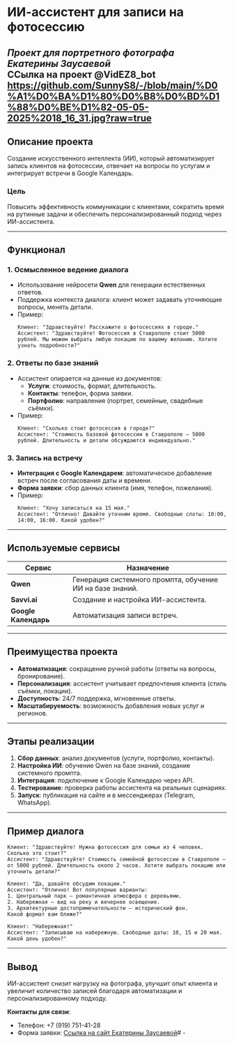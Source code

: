 # ИИ-ассистент для записи на фотосессию  
*Проект для портретного фотографа Екатерины Заусаевой*  
ССылка на проект @VidEZ8_bot
https://github.com/SunnyS8/-/blob/main/%D0%A1%D0%BA%D1%80%D0%B8%D0%BD%D1%88%D0%BE%D1%82-05-05-2025%2018_16_31.jpg?raw=true
---

## **Описание проекта**  
Создание искусственного интеллекта (ИИ), который автоматизирует запись клиентов на фотосессии, отвечает на вопросы по услугам и интегрирует встречи в Google Календарь.  

### **Цель**  
Повысить эффективность коммуникации с клиентами, сократить время на рутинные задачи и обеспечить персонализированный подход через ИИ-ассистента.  

---

## **Функционал**  

### **1. Осмысленное ведение диалога**  
- Использование нейросети **Qwen** для генерации естественных ответов.  
- Поддержка контекста диалога: клиент может задавать уточняющие вопросы, менять детали.  
- Пример:  
  ```text  
  Клиент: "Здравствуйте! Расскажите о фотосессиях в городе."  
  Ассистент: "Здравствуйте! Фотосессия в Ставрополе стоит 5000 рублей. Мы можем выбрать любую локацию по вашему желанию. Хотите узнать подробности?"  
  ```  

### **2. Ответы по базе знаний**  
- Ассистент опирается на данные из документов:  
  - **Услуги**: стоимость, формат, длительность.  
  - **Контакты**: телефон, форма заявки.  
  - **Портфолио**: направления (портрет, семейные, свадебные съёмки).  
- Пример:  
  ```text  
  Клиент: "Сколько стоит фотосессия в городе?"  
  Ассистент: "Стоимость базовой фотосессии в Ставрополе — 5000 рублей. Длительность и детали обсуждаются индивидуально."  
  ```  

### **3. Запись на встречу**  
- **Интеграция с Google Календарем**: автоматическое добавление встреч после согласования даты и времени.  
- **Форма заявки**: сбор данных клиента (имя, телефон, пожелания).  
- Пример:  
  ```text  
  Клиент: "Хочу записаться на 15 мая."  
  Ассистент: "Отлично! Давайте уточним время. Свободные слоты: 10:00, 14:00, 16:00. Какой удобен?"  
  ```  

---

## **Используемые сервисы**  

| Сервис        | Назначение                              |  
|---------------|-----------------------------------------|  
| **Qwen**      | Генерация системного промпта, обучение ИИ на базе знаний. |  
| **Savvi.ai**  | Создание и настройка ИИ-ассистента.      |  
| **Google Календарь** | Автоматизация записи встреч.         |  

---

## **Преимущества проекта**  
- **Автоматизация**: сокращение ручной работы (ответы на вопросы, бронирование).  
- **Персонализация**: ассистент учитывает предпочтения клиента (стиль съёмки, локации).  
- **Доступность**: 24/7 поддержка, мгновенные ответы.  
- **Масштабируемость**: возможность добавления новых услуг и регионов.  

---

## **Этапы реализации**  
1. **Сбор данных**: анализ документов (услуги, портфолио, контакты).  
2. **Настройка ИИ**: обучение Qwen на базе знаний, создание системного промпта.  
3. **Интеграция**: подключение к Google Календарю через API.  
4. **Тестирование**: проверка работы ассистента на реальных сценариях.  
5. **Запуск**: публикация на сайте и в мессенджерах (Telegram, WhatsApp).  

---

## **Пример диалога**  
```text  
Клиент: "Здравствуйте! Нужна фотосессия для семьи из 4 человек. Сколько это стоит?"  
Ассистент: "Здравствуйте! Стоимость семейной фотосессии в Ставрополе — от 5000 рублей. Длительность около 2 часов. Хотите выбрать локацию или уточнить детали?"  

Клиент: "Да, давайте обсудим локации."  
Ассистент: "Отлично! Вот популярные варианты:  
1. Центральный парк — романтичная атмосфера с деревьями.  
2. Набережная — вид на реку и вечернее освещение.  
3. Архитектурные достопримечательности — исторический фон.  
Какой формат вам ближе?"  

Клиент: "Набережная!"  
Ассистент: "Записываю на набережную. Свободные даты: 10, 15 и 20 мая. Какой день удобен?"  
```  

---

## **Вывод**  
ИИ-ассистент снизит нагрузку на фотографа, улучшит опыт клиента и увеличит количество записей благодаря автоматизации и персонализированному подходу.  

**Контакты для связи**:  
- Телефон: +7 (919) 751-41-28  
- Форма заявки: [Ссылка на сайт Екатерины Заусаевой](#)# -
